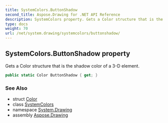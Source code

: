 ```yaml
---
title: SystemColors.ButtonShadow
second_title: Aspose.Drawing for .NET API Reference
description: SystemColors property. Gets a Color structure that is the shadow color of a 3D element
type: docs
weight: 70
url: /net/system.drawing/systemcolors/buttonshadow/
---
```

## SystemColors.ButtonShadow property

Gets a Color structure that is the shadow color of a 3-D element.

```csharp
public static Color ButtonShadow { get; }
```

### See Also

* struct [Color](../../color/)
* class [SystemColors](../)
* namespace [System.Drawing](../../systemcolors/)
* assembly [Aspose.Drawing](../../../)


